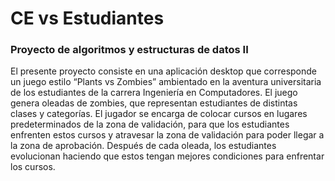 # CE vs Estudiantes
### Proyecto de algoritmos y estructuras de datos II 
El presente proyecto consiste en una aplicación desktop que corresponde un juego estilo “Plants vs Zombies” ambientado en la aventura universitaria de los estudiantes de la carrera Ingeniería en Computadores. El juego genera oleadas de zombies, que representan estudiantes de distintas clases y categorías. El jugador se encarga de colocar cursos en lugares predeterminados de la zona de validación, para que los estudiantes enfrenten estos cursos y atravesar la zona de validación para poder llegar a la zona de aprobación. Después de cada oleada, los estudiantes evolucionan haciendo que estos tengan mejores condiciones para enfrentar los cursos.
